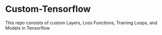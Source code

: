 # Custom-Tensorflow
This repo consists of custom Layers, Loss Functions, Training Loops, and Models in Tensorflow
